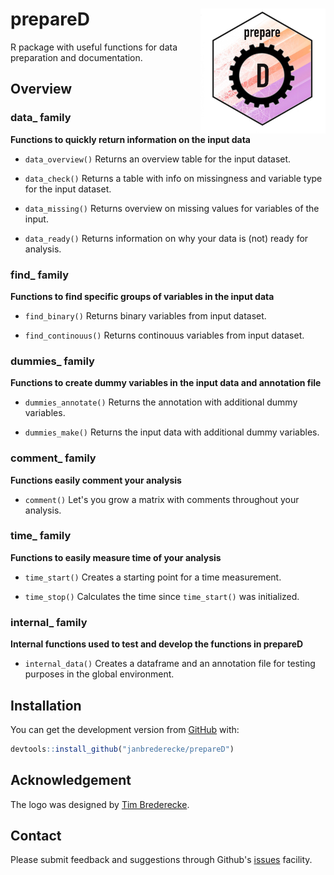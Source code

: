 # prepareD <img src="man/figures/logo_test.jpeg" width="200" height="200" align="right" />

R package with useful functions for data preparation and documentation.

## Overview

### data_ family
**Functions to quickly return information on the input data** 

-   `data_overview()` Returns an overview table for the input dataset.

-   `data_check()` Returns a table with info on missingness and variable type
for the input dataset.

-   `data_missing()` Returns overview on missing values for variables of the
input.

-   `data_ready()` Returns information on why your data is (not) ready for
analysis.

### find_ family
**Functions to find specific groups of variables in the input data** 

-   `find_binary()` Returns binary variables from input dataset.

-   `find_continouus()` Returns continouus variables from input dataset.

### dummies_ family
**Functions to create dummy variables in the input data and annotation file** 

-   `dummies_annotate()` Returns the annotation with additional dummy variables.

-   `dummies_make()` Returns the input data with additional dummy variables.

### comment_ family
**Functions easily comment your analysis** 

-   `comment()` Let's you grow a matrix with comments throughout your analysis.

### time_ family
**Functions to easily measure time of your analysis** 

-   `time_start()` Creates a starting point for a time measurement.

-   `time_stop()` Calculates the time since `time_start()` was initialized.

### internal_ family
**Internal functions used to test and develop the functions in prepareD** 

-   `internal_data()` Creates a dataframe and an annotation file for testing
purposes in the global environment.

## Installation

You can get the development version from [GitHub](https://github.com/) with:

``` r
devtools::install_github("janbrederecke/prepareD")
```

## Acknowledgement

The logo was designed by [Tim Brederecke](https://www.instagram.com/timbrederecke/). 

## Contact
Please submit feedback and suggestions through Github's [issues](https://github.com/janbrederecke/prepareD/issues) facility.
